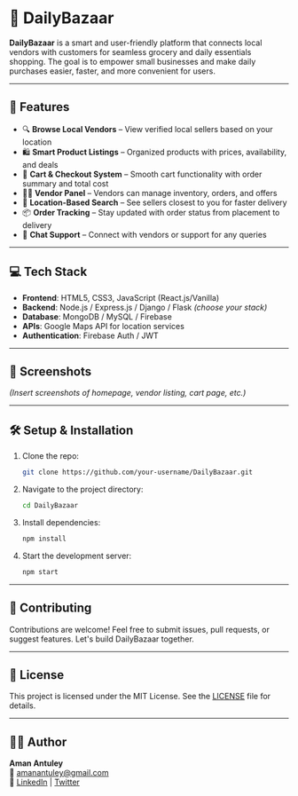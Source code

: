 
# 🛒 DailyBazaar

**DailyBazaar** is a smart and user-friendly platform that connects local vendors with customers for seamless grocery and daily essentials shopping. The goal is to empower small businesses and make daily purchases easier, faster, and more convenient for users.

---

## 🚀 Features

- 🔍 **Browse Local Vendors** – View verified local sellers based on your location
- 🛍️ **Smart Product Listings** – Organized products with prices, availability, and deals
- 🧾 **Cart & Checkout System** – Smooth cart functionality with order summary and total cost
- 🧑‍💼 **Vendor Panel** – Vendors can manage inventory, orders, and offers
- 📍 **Location-Based Search** – See sellers closest to you for faster delivery
- 📦 **Order Tracking** – Stay updated with order status from placement to delivery
- 💬 **Chat Support** – Connect with vendors or support for any queries

---

## 💻 Tech Stack

- **Frontend**: HTML5, CSS3, JavaScript (React.js/Vanilla)
- **Backend**: Node.js / Express.js / Django / Flask *(choose your stack)*
- **Database**: MongoDB / MySQL / Firebase
- **APIs**: Google Maps API for location services
- **Authentication**: Firebase Auth / JWT

---

## 📱 Screenshots

*(Insert screenshots of homepage, vendor listing, cart page, etc.)*

---

## 🛠️ Setup & Installation

1. Clone the repo:
   ```bash
   git clone https://github.com/your-username/DailyBazaar.git
   ```

2. Navigate to the project directory:
   ```bash
   cd DailyBazaar
   ```

3. Install dependencies:
   ```bash
   npm install
   ```

4. Start the development server:
   ```bash
   npm start
   ```

---

## 🤝 Contributing

Contributions are welcome! Feel free to submit issues, pull requests, or suggest features. Let's build DailyBazaar together.

---

## 📄 License

This project is licensed under the MIT License. See the [LICENSE](LICENSE) file for details.

---

## 🙋‍♂️ Author

**Aman Antuley**  
📧 [amanantuley@gmail.com](mailto:amanantuley@gmail.com)  
🔗 [LinkedIn](https://linkedin.com/in/amanantuley) | [Twitter](https://twitter.com/amanantuley)

